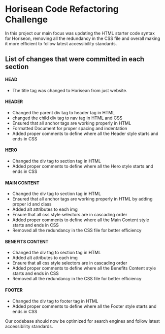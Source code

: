 # Horisean Code Refactoring Challenge

In this project our main focus was updating the HTML starter code syntax for Horiseon, removing all the redundancy in the CSS file and overall making it more efficient to follow latest accessibility standards. 


## List of changes that were committed in each section

#### HEAD
* The title tag was changed to Horisean from just website.

#### HEADER
* Changed the parent div tag to header tag in HTML
* changed the child div tag to nav tag in HTML and CSS
* Ensured that all anchor tags are working properly in HTML
* Formatted Document for proper spacing and indentation
* Added proper comments to define where all the Header style starts and ends in CSS

#### HERO
* Changed the div tag to section tag in HTML
* Added proper comments to define where all the Hero style starts and ends in CSS

#### MAIN CONTENT
* Changed the div tag to section tag in HTML
* Ensured that all anchor tags are working properly in HTML by adding proper id and class
* Added alt attributes to each img
* Ensure that all css style selectors are in cascading order
* Added proper comments to define where all the Main Content style starts and ends in CSS
* Removed all the redundancy in the CSS file for better efficiency

#### BENEFITS CONTENT
* Changed the div tag to section tag in HTML
* Added alt attributes to each img
* Ensure that all css style selectors are in cascading order
* Added proper comments to define where all the Benefits Content style starts and ends in CSS
* Removed all the redundancy in the CSS file for better efficiency

#### FOOTER
* Changed the div tag to footer tag in HTML
* Added proper comments to define where all the Footer style starts and ends in CSS

Our codebase should now be optimized for search engines and follow latest accessibility standards. 













